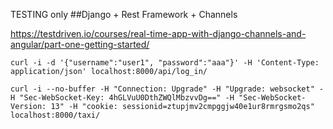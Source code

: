 TESTING only
##Django + Rest Framework + Channels

https://testdriven.io/courses/real-time-app-with-django-channels-and-angular/part-one-getting-started/

```
curl -i -d '{"username":"user1", "password":"aaa"}' -H 'Content-Type: application/json' localhost:8000/api/log_in/
```

```
curl -i --no-buffer -H "Connection: Upgrade" -H "Upgrade: websocket" -H "Sec-WebSocket-Key: 4hGLVuU0DthZWQlMbzvvDg==" -H "Sec-WebSocket-Version: 13" -H "cookie: sessionid=ztupjmv2cmpggjw40e1ur8rmrgsmo2qs" localhost:8000/taxi/
```

